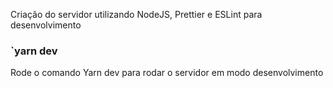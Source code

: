 Criação do servidor utilizando NodeJS, Prettier e ESLint para desenvolvimento

### `yarn dev

Rode o comando Yarn dev para rodar o servidor em modo desenvolvimento

